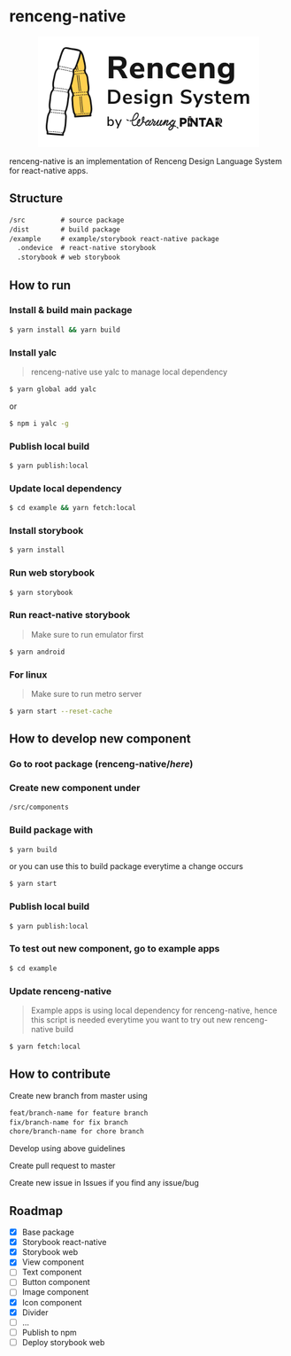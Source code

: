 # renceng-native

<p align="center">
  <img src="./logo.png">
</p>

renceng-native is an implementation of Renceng Design Language System for react-native apps.

## Structure

```txt
/src         # source package
/dist        # build package
/example     # example/storybook react-native package
  .ondevice  # react-native storybook
  .storybook # web storybook
```

## How to run

### Install & build main package

```bash
$ yarn install && yarn build
```

### Install yalc

> renceng-native use yalc to manage local dependency

```bash
$ yarn global add yalc
```

or

```bash
$ npm i yalc -g
```

### Publish local build

```bash
$ yarn publish:local
```

### Update local dependency

```bash
$ cd example && yarn fetch:local
```

### Install storybook

```bash
$ yarn install
```

### Run web storybook

```bash
$ yarn storybook
```

### Run react-native storybook

> Make sure to run emulator first

```bash
$ yarn android
```

### For linux

> Make sure to run metro server

```bash
$ yarn start --reset-cache
```

## How to develop new component

### Go to root package (renceng-native/_here_)

### Create new component under

```txt
/src/components
```

### Build package with

```bash
$ yarn build
```

or you can use this to build package everytime a change occurs

```bash
$ yarn start
```

### Publish local build

```bash
$ yarn publish:local
```

### To test out new component, go to example apps

```bash
$ cd example
```

### Update renceng-native

> Example apps is using local dependency for renceng-native, hence this script is needed everytime you want to try out new renceng-native build

```bash
$ yarn fetch:local
```

## How to contribute

Create new branch from master using

```txt
feat/branch-name for feature branch
fix/branch-name for fix branch
chore/branch-name for chore branch
```

Develop using above guidelines

Create pull request to master

Create new issue in Issues if you find any issue/bug

## Roadmap

- [x] Base package
- [x] Storybook react-native
- [x] Storybook web
- [x] View component
- [ ] Text component
- [ ] Button component
- [ ] Image component
- [x] Icon component
- [x] Divider
- [ ] ...
- [ ] Publish to npm
- [ ] Deploy storybook web

